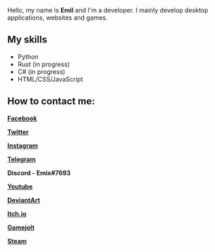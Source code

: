 Hello, my name is **Emil** and I'm a developer. I mainly develop desktop applications, websites and games.

## My skills

* Python
* Rust (in progress)
* C# (in progress)
* HTML/CSS/JavaScript

## How to contact me:

**[Facebook](https://www.facebook.com/profile.php?id=100089369375835&mibextid=ZbWKwL)**

**[Twitter](https://twitter.com/EmixDev)**

**[Instagram](https://Instagram.com/rtbxn)**

**[Telegram](https://t.me/@EmixDev)**

**Discord - Emix#7693**

**[Youtube](https://youtube.com/@ortibexon)**

**[DeviantArt](https://www.deviantart.com/ortibexon)**

**[Itch.io](https://emixdev.itch.io)**

**[Gamejolt](https://gamejolt.com/@ortibexon)**

**[Steam](https://steamcommunity.com/profiles/76561199445562672/)**
